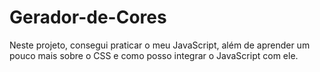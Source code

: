 # Gerador-de-Cores
<p>Neste projeto, consegui praticar o meu JavaScript, além de aprender um pouco mais sobre o CSS e como posso integrar o JavaScript com ele.</p>
